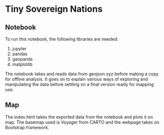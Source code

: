 # Tiny Sovereign Nations

## Notebook

To run this notebook, the following libraries are needed:
1. jupyter
2. pandas
3. geopands
4. matplotlib

The notebook takes and reads data from geojson.xyz before making a copy for offline analysis.
It goes on to explain various ways of exploring and manipulating the data before settling on a final version ready for mapping use.

## Map

The index.html takes the exported data from the notebook and plots it on map.
The basemap used is Voyager from CARTO and the webpage takes on Bootstrap framework.